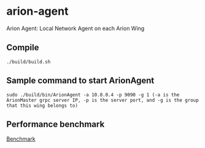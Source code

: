# arion-agent
Arion Agent: Local Network Agent on each Arion Wing


## Compile

    ./build/build.sh


## Sample command to start ArionAgent

    sudo ./build/bin/ArionAgent -a 10.0.0.4 -p 9090 -g 1 (-a is the ArionMaster grpc server IP, -p is the server port, and -g is the group that this wing belongs to)


## Performance benchmark

[Benchmark](./PERFORMANCE.md)
